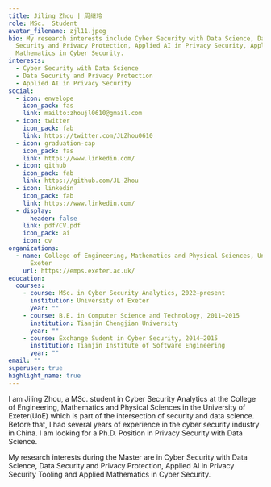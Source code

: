 ```yaml
---
title: Jiling Zhou | 周继玲
role: MSc.  Student
avatar_filename: zjl11.jpeg
bio: My research interests include Cyber Security with Data Science, Data
  Security and Privacy Protection, Applied AI in Privacy Security, Applied
  Mathematics in Cyber Security.
interests:
  - Cyber Security with Data Science
  - Data Security and Privacy Protection
  - Applied AI in Privacy Security
social:
  - icon: envelope
    icon_pack: fas
    link: mailto:zhoujl0610@gmail.com
  - icon: twitter
    icon_pack: fab
    link: https://twitter.com/JLZhou0610
  - icon: graduation-cap
    icon_pack: fas
    link: https://www.linkedin.com/
  - icon: github
    icon_pack: fab
    link: https://github.com/JL-Zhou
  - icon: linkedin
    icon_pack: fab
    link: https://www.linkedin.com/
  - display:
      header: false
    link: pdf/CV.pdf
    icon_pack: ai
    icon: cv
organizations:
  - name: College of Engineering, Mathematics and Physical Sciences, University of
      Exeter
    url: https://emps.exeter.ac.uk/
education:
  courses:
    - course: MSc. in Cyber Security Analytics, 2022–present
      institution: University of Exeter
      year: ""
    - course: B.E. in Computer Science and Technology, 2011–2015
      institution: Tianjin Chengjian University
      year: ""
    - course: Exchange Sudent in Cyber Security, 2014–2015
      institution: Tianjin Institute of Software Engineering
      year: ""
email: ""
superuser: true
highlight_name: true
---
```

I am Jiling Zhou, a MSc. student in Cyber Security Analytics at the College of Engineering, Mathematics and Physical Sciences in the University of Exeter(UoE) which is part of the intersection of security and data science. Before that, I had several years of experience in the cyber security industry in China. I am looking for a Ph.D. Position in Privacy Security with Data Science.

My research interests during the Master are in Cyber Security with Data Science, Data Security and Privacy Protection, Applied AI in Privacy Security Tooling and Applied Mathematics in Cyber Security.